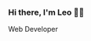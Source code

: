 ### Hi there, I'm Leo :technologist:
Web Developer

<!--
**leotran20/leotran20** is a ✨ _special_ ✨ repository because its `README.md` (this file) appears on your GitHub profile.

Here are some ideas to get you started:

- 🔭 I’m currently working on ...
- 🌱 I’m currently learning ...
- 👯 I’m looking to collaborate on ...
- 🤔 I’m looking for help with ...
- 💬 Ask me about ...
- 📫 How to reach me: ...
- 😄 Pronouns: ...
- ⚡ Fun fact: ...
-->

<!-- <a href="https://github-readme-stats-git-master-leotran20.vercel.app/">
  <img align="center" src="https://github-readme-stats-git-master-leotran20.vercel.app/api?username=leotran20&&show_icons=true&&theme=radical" />
</a>
<a href="https://github-readme-stats-git-master-leotran20.vercel.app/">
  <img align="center" src="https://github-readme-stats-git-master-leotran20.vercel.app/api/top-langs/?username=leotran20" />
</a> -->
